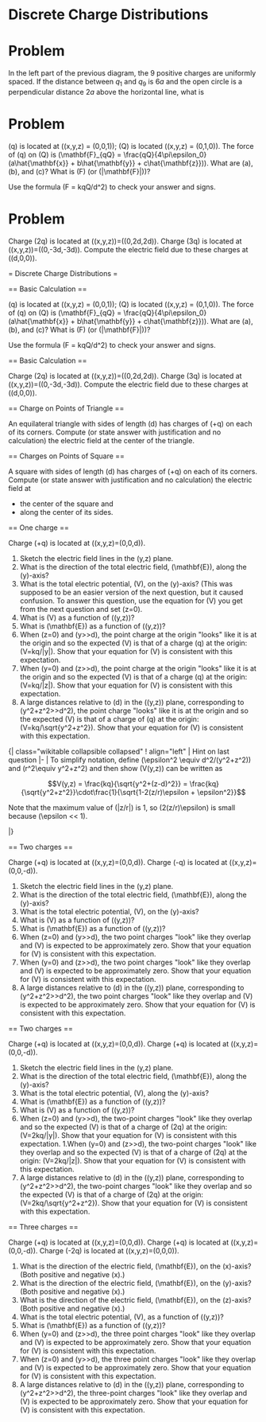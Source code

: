 # Discrete Charge Distributions

# Problem

In the left part of the previous diagram, the 9 positive charges are uniformly spaced. If the distance between $q_1$ and $q_9$ is $6a$ and the open circle is a perpendicular distance $2a$ above the horizontal line, what is

# Problem

\(q\) is located at \((x,y,z) = (0,0,1)\); \(Q\) is located \((x,y,z) = (0,1,0)\).  The force of \(q\) on \(Q\) is \(\mathbf{F}_{qQ} = \frac{qQ}{4\pi\epsilon_0}(a\hat{\mathbf{x}} + b\hat{\mathbf{y}} + c\hat{\mathbf{z}})\).  What are \(a\), \(b\), and \(c\)?  What is \(F\) (or \(|\mathbf{F}|\))?

Use the formula \(F = kqQ/d^2\) to check your answer and signs.

# Problem

Charge \(2q\) is located at \((x,y,z)\)=\((0,2d,2d)\). Charge \(3q\) is located at \((x,y,z)\)=\((0,-3d,-3d)\). Compute the electric field due to these charges at \((d,0,0)\).

= Discrete Charge Distributions =

== Basic Calculation ==

\(q\) is located at \((x,y,z) = (0,0,1)\); \(Q\) is located \((x,y,z) = (0,1,0)\).  The force of \(q\) on \(Q\) is \(\mathbf{F}_{qQ} = \frac{qQ}{4\pi\epsilon_0}(a\hat{\mathbf{x}} + b\hat{\mathbf{y}} + c\hat{\mathbf{z}})\).  What are \(a\), \(b\), and \(c\)?  What is \(F\) (or \(|\mathbf{F}|\))?

Use the formula \(F = kqQ/d^2\) to check your answer and signs.

== Basic Calculation ==

Charge \(2q\) is located at \((x,y,z)\)=\((0,2d,2d)\). Charge \(3q\) is located at \((x,y,z)\)=\((0,-3d,-3d)\). Compute the electric field due to these charges at \((d,0,0)\).

== Charge on Points of Triangle ==

An equilateral triangle with sides of length \(d\) has charges of \(+q\) on each of its corners. Compute (or state answer with justification and no calculation) the electric field at the center of the triangle.

== Charges on Points of Square ==

A square with sides of length \(d\) has charges of \(+q\) on each of its corners. Compute (or state answer with justification and no calculation) the electric field at
* the center of the square and
* along the center of its sides.

== One charge ==

Charge \(+q\) is located at \((x,y,z)=(0,0,d)\).

1. Sketch the electric field lines in the \(y,z\) plane.
1. What is the direction of the total electric field, \(\mathbf{E}\), along the \(y\)-axis?
1. What is the total electric potential, \(V\), on the \(y\)-axis? (This was supposed to be an easier version of the next question, but it caused confusion. To answer this question, use the equation for \(V\) you get from the next question and set \(z=0\).
1. What is \(V\) as a function of \((y,z)\)?
1. What is \(\mathbf{E}\) as a function of \((y,z)\)?
1. When \(z=0\) and \(y>>d\), the point charge at the origin "looks" like it is at the origin and so the expected \(V\) is that of a charge \(q\) at the origin: \(V=kq/|y|\). Show that your equation for \(V\) is consistent with this expectation.
1. When \(y=0\) and \(z>>d\), the point charge at the origin "looks" like it is at the origin and so the expected \(V\) is that of a charge \(q\) at the origin: \(V=kq/|z|\). Show that your equation for \(V\) is consistent with this expectation.
1. A large distances relative to \(d\) in the \((y,z)\) plane, corresponding to \(y^2+z^2>>d^2\), the point charge "looks" like it is at the origin and so the expected \(V\) is that of a charge of \(q\) at the origin: \(V=kq/\sqrt{y^2+z^2}\). Show that your equation for \(V\) is consistent with this expectation.

{| class="wikitable collapsible collapsed"
! align="left" |&nbsp;Hint on last question
|-
|
To simplify notation, define \(\epsilon^2 \equiv d^2/(y^2+z^2)\) and \(r^2\equiv y^2+z^2\) and then show \(V(y,z)\) can be written as

$$V(y,z) = \frac{kq}{\sqrt{y^2+(z-d)^2}} = \frac{kq}{\sqrt{y^2+z^2}}\cdot\frac{1}{\sqrt{1-2(z/r)\epsilon + \epsilon^2}}$$

Note that the maximum value of \(|z/r|\) is 1, so \(2(z/r)\epsilon\) is small because \(\epsilon << 1\).

|}

== Two charges ==

Charge \(+q\) is located at \((x,y,z)=(0,0,d)\). Charge \(-q\) is located at \((x,y,z)=(0,0,-d)\).

1. Sketch the electric field lines in the \(y,z\) plane.
1. What is the direction of the total electric field, \(\mathbf{E}\), along the \(y\)-axis?
1. What is the total electric potential, \(V\), on the \(y\)-axis?
1. What is \(V\) as a function of \((y,z)\)?
1. What is \(\mathbf{E}\) as a function of \((y,z)\)?
1. When \(z=0\) and \(y>>d\), the two point charges "look" like they overlap and \(V\) is expected to be approximately zero. Show that your equation for \(V\) is consistent with this expectation.
1. When \(y=0\) and \(z>>d\), the two point charges "look" like they overlap and \(V\) is expected to be approximately zero. Show that your equation for \(V\) is consistent with this expectation.
1. A large distances relative to \(d\) in the \((y,z)\) plane, corresponding to \(y^2+z^2>>d^2\), the two point charges "look" like they overlap and \(V\) is expected to be approximately zero. Show that your equation for \(V\) is consistent with this expectation.

== Two charges ==

Charge \(+q\) is located at \((x,y,z)=(0,0,d)\). Charge \(+q\) is located at \((x,y,z)=(0,0,-d)\).

1. Sketch the electric field lines in the \(y,z\) plane.
1. What is the direction of the total electric field, \(\mathbf{E}\), along the \(y\)-axis?
1. What is the total electric potential, \(V\), along the \(y\)-axis?
1. What is \(\mathbf{E}\) as a function of \((y,z)\)?
1. What is \(V\) as a function of \((y,z)\)?
1. When \(z=0\) and \(y>>d\), the two-point charges "look" like they overlap and so the expected \(V\) is that of a charge of \(2q\) at the origin: \(V=2kq/|y|\). Show that your equation for \(V\) is consistent with this expectation.
1.When \(y=0\) and \(z>>d\), the two-point charges "look" like they overlap and so the expected \(V\) is that of a charge of \(2q\) at the origin: \(V=2kq/|z|\). Show that your equation for \(V\) is consistent with this expectation.
1. A large distances relative to \(d\) in the \((y,z)\) plane, corresponding to \(y^2+z^2>>d^2\), the two-point charges "look" like they overlap and so the expected \(V\) is that of a charge of \(2q\) at the origin: \(V=2kq/\sqrt{y^2+z^2}\). Show that your equation for \(V\) is consistent with this expectation.

== Three charges ==

Charge \(+q\) is located at \((x,y,z)=(0,0,d)\). Charge \(+q\) is located at \((x,y,z)=(0,0,-d)\). Charge \(-2q\) is located at \((x,y,z)=(0,0,0)\).

1. What is the direction of the electric field, \(\mathbf{E}\), on the \(x\)-axis? (Both positive and negative \(x\).)
1. What is the direction of the electric field, \(\mathbf{E}\), on the \(y\)-axis? (Both positive and negative \(x\).)
1. What is the direction of the electric field, \(\mathbf{E}\), on the \(z\)-axis? (Both positive and negative \(x\).)
1. What is the total electric potential, \(V\), as a function of \((y,z)\)?
1. What is \(\mathbf{E}\) as a function of \((y,z)\)?
1. When \(y=0\) and \(z>>d\), the three point charges "look" like they overlap and \(V\) is expected to be approximately zero. Show that your equation for \(V\) is consistent with this expectation.
1. When \(z=0\) and \(y>>d\), the three point charges "look" like they overlap and \(V\) is expected to be approximately zero. Show that your equation for \(V\) is consistent with this expectation.
1. A large distances relative to \(d\) in the \((y,z)\) plane, corresponding to \(y^2+z^2>>d^2\), the three-point charges "look" like they overlap and \(V\) is expected to be approximately zero. Show that your equation for \(V\) is consistent with this expectation.


